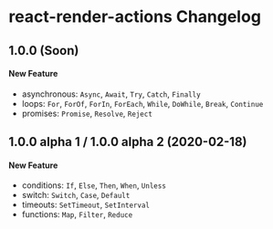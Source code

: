 # react-render-actions Changelog

## 1.0.0 (Soon)

#### New Feature

- asynchronous: `Async`, `Await`, `Try`, `Catch`, `Finally`
- loops: `For`, `ForOf`, `ForIn`, `ForEach`, `While`, `DoWhile`, `Break`, `Continue`
- promises: `Promise`, `Resolve`, `Reject`

## 1.0.0 alpha 1 / 1.0.0 alpha 2 (2020-02-18)

#### New Feature

- conditions: `If`, `Else`, `Then`, `When`, `Unless`
- switch: `Switch`, `Case`, `Default`
- timeouts: `SetTimeout`, `SetInterval`
- functions: `Map`, `Filter`, `Reduce`
